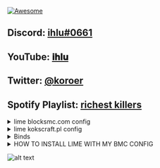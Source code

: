 [![Awesome](https://cdn.rawgit.com/sindresorhus/awesome/d7305f38d29fed78fa85652e3a63e154dd8e8829/media/badge.svg)](https://github.com/sindresorhus/awesome)  
## Discord: [ihlu#0661](https://discord.gg/qZzKPdDg)
## YouTube: [𝐢𝐡𝐥𝐮](https://www.youtube.com/channel/UCrd9e10uS0f5Fml7ekSuCwg)
## Twitter: [@koroer](https://twitter.com/koroer)
## Spotify Playlist: [richest killers](https://open.spotify.com/playlist/7zf96c23LGwN0ntYK9YG7c?si=86356a45ae434b9a)



<details>
  <summary>lime blocksmc.com config</summary>
  <br />
REMEMBER TO TURN OFF DISABLER IN BLOCKSMC LOBBY OR YOU WILL GET KICKED<br />
  
  [Download by clicking here](https://github.com/asx0001/limeconfigs/blob/main/ihlubmc.json)
  
**What works and what not:**<br />
 * Fly isnt detected from what i played <br /> 
 * Speed is 𝘆𝗲𝘀 (its so fucking good ngl, i never got kicked for it and its like speed of light) <br />
 * KillAura isnt detected too  <br />
 * TpAura sometimes kicks but thats kinda rare <br />
  </details>
  
  
  <details>
  <summary>lime kokscraft.pl config</summary>
  soon
  </details>
  
  <details>
  <summary>Binds</summary>
  
* KillAura - E <br />
* Fly - F <br />
* TpAura - R <br />
* Disabler - V <br />
* Speed - X <br />
  </details>


<details>
  <summary>HOW TO INSTALL LIME WITH MY BMC CONFIG</summary>

1. go to https://discord.gg/QG8rdyFhxc  <br />
2. go to downloads channel <br />
3. download lime <br />
4. unpack it <br />
5. in windows search type %appdata% and click enter <br />
6. click on .minecraft <br />
7. click on versions  <br />
8. paste lime folder in it  <br />
9. open minecraft launcher and open lime <br />
10. in lime you go to alt manager and generate random alt  <br />
11. go to multiplayer and in right top corner click on 1.9.4 <br />
12. in bmc register and login (kinda obvious) <br />
13. download my config from https://raw.githubusercontent.com/asx0001/limeconfigs/main/ihlubmc.json <br />
14. go to %appdata% <br />
15. click on .minecraft <br />
16. click on lime folder <br />
17. click on configs folder <br />
18. paste the config you downloaded there <br />
19. go back to minecraft <br />
20. type ".config load ihlubmc"  <br />
21. bind cheats to your liking  <br />
22. enjoy <br />

    </details>
![alt text](https://cdn.discordapp.com/emojis/954210800606789674.gif?size=96&quality=lossless)
